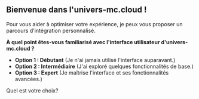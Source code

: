##  Bienvenue dans l'univers-mc.cloud ! 

Pour vous aider à optimiser votre expérience, je peux vous proposer un parcours d'intégration personnalisé.  

**À quel point êtes-vous familiarisé avec l'interface utilisateur d'univers-mc.cloud ?**

*   **Option 1 : Débutant** (Je n'ai jamais utilisé l'interface auparavant.)
*   **Option 2 : Intermédiaire** (J'ai exploré quelques fonctionnalités de base.)
*   **Option 3 : Expert** (Je maîtrise l'interface et ses fonctionnalités avancées.)

Quel est votre choix? 



